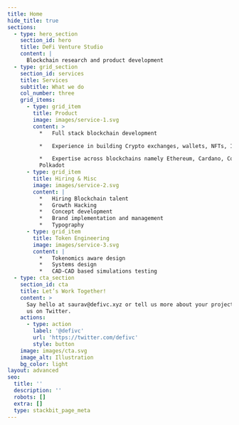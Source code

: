 ```yaml
---
title: Home
hide_title: true
sections:
  - type: hero_section
    section_id: hero
    title: DeFi Venture Studio
    content: |
      Blockchain research and product development
  - type: grid_section
    section_id: services
    title: Services
    subtitle: What we do
    col_number: three
    grid_items:
      - type: grid_item
        title: Product
        image: images/service-1.svg
        content: >
          *   Full stack blockchain development

          *   Experience in building Crypto exchanges, wallets, NFTs, ICOs, IDOs

          *   Expertise across blockchains namely Ethereum, Cardano, Cosmos &
          Polkadot
      - type: grid_item
        title: Hiring & Misc
        image: images/service-2.svg
        content: |
          *   Hiring Blockchain talent
          *   Growth Hacking
          *   Concept development
          *   Brand implementation and management
          *   Typography
      - type: grid_item
        title: Token Engineering
        image: images/service-3.svg
        content: |
          *   Tokenomics aware design
          *   Systems design
          *   CAD-CAD based simulations testing
  - type: cta_section
    section_id: cta
    title: Let’s Work Together!
    content: >
      Say hello at saurav@defivc.xyz or tell us more about your project by DMing
      us on Twitter.
    actions:
      - type: action
        label: '@defivc'
        url: 'https://twitter.com/defivc'
        style: button
    image: images/cta.svg
    image_alt: Illustration
    bg_color: light
layout: advanced
seo:
  title: ''
  description: ''
  robots: []
  extra: []
  type: stackbit_page_meta
---
```


